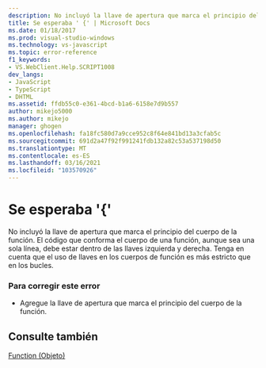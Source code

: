 ```yaml
---
description: No incluyó la llave de apertura que marca el principio del cuerpo de la función.
title: Se esperaba ' {' | Microsoft Docs
ms.date: 01/18/2017
ms.prod: visual-studio-windows
ms.technology: vs-javascript
ms.topic: error-reference
f1_keywords:
- VS.WebClient.Help.SCRIPT1008
dev_langs:
- JavaScript
- TypeScript
- DHTML
ms.assetid: ffdb55c0-e361-4bcd-b1a6-6158e7d9b557
author: mikejo5000
ms.author: mikejo
manager: ghogen
ms.openlocfilehash: fa18fc580d7a9cce952c8f64e841bd13a3cfab5c
ms.sourcegitcommit: 691d2a47f92f991241fdb132a82c53a537198d50
ms.translationtype: MT
ms.contentlocale: es-ES
ms.lasthandoff: 03/16/2021
ms.locfileid: "103570926"
---
```

# <a name="expected-"></a>Se esperaba '{'
No incluyó la llave de apertura que marca el principio del cuerpo de la función. El código que conforma el cuerpo de una función, aunque sea una sola línea, debe estar dentro de las llaves izquierda y derecha. Tenga en cuenta que el uso de llaves en los cuerpos de función es más estricto que en los bucles.  
  
### <a name="to-correct-this-error"></a>Para corregir este error  
  
- Agregue la llave de apertura que marca el principio del cuerpo de la función.  
  
## <a name="see-also"></a>Consulte también  
 [Function (Objeto)](https://developer.mozilla.org/docs/Web/JavaScript/Reference/Global_Objects/Function)
